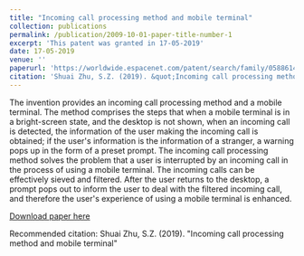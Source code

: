 ```yaml
---
title: "Incoming call processing method and mobile terminal"
collection: publications
permalink: /publication/2009-10-01-paper-title-number-1
excerpt: 'This patent was granted in 17-05-2019'
date: 17-05-2019
venue: ''
paperurl: 'https://worldwide.espacenet.com/patent/search/family/058861401/publication/CN106686252A?q=CN106686252B&called_by=epo.org'
citation: 'Shuai Zhu, S.Z. (2019). &quot;Incoming call processing method and mobile terminal'
---
```

The invention provides an incoming call processing method and a mobile terminal. The method comprises the steps that when a mobile terminal is in a bright-screen state, and the desktop is not shown, when an incoming call is detected, the information of the user making the incoming call is obtained; if the user's information is the information of a stranger, a warning pops up in the form of a preset prompt. The incoming call processing method solves the problem that a user is interrupted by an incoming call in the process of using a mobile terminal. The incoming calls can be effectively sieved and filtered. After the user returns to the desktop, a prompt pops out to inform the user to deal with the filtered incoming call, and therefore the user's experience of using a mobile terminal is enhanced.

[Download paper here](https://worldwide.espacenet.com/patent/search/family/058861401/publication/CN106686252A?q=CN106686252B&called_by=epo.org)

Recommended citation: Shuai Zhu, S.Z. (2019). "Incoming call processing method and mobile terminal" 
